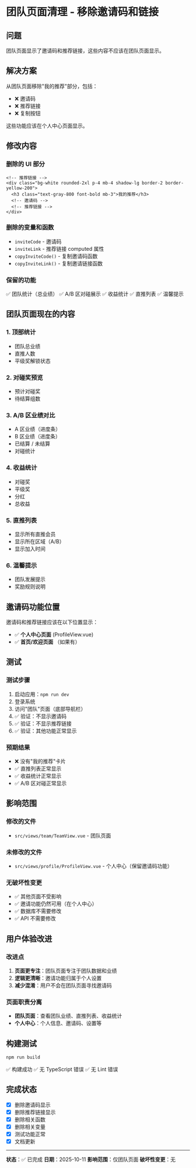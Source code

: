# 团队页面清理 - 移除邀请码和链接

## 问题
团队页面显示了邀请码和推荐链接，这些内容不应该在团队页面显示。

## 解决方案
从团队页面移除"我的推荐"部分，包括：
- ❌ 邀请码
- ❌ 推荐链接
- ❌ 复制按钮

这些功能应该在个人中心页面显示。

## 修改内容

### 删除的 UI 部分
```vue
<!-- 推荐链接 --> 
<div class="bg-white rounded-2xl p-4 mb-4 shadow-lg border-2 border-yellow-200">
  <h3 class="text-gray-800 font-bold mb-3">我的推荐</h3>
  <!-- 邀请码 -->
  <!-- 推荐链接 -->
</div>
```

### 删除的变量和函数
- `inviteCode` - 邀请码
- `inviteLink` - 推荐链接 computed 属性
- `copyInviteCode()` - 复制邀请码函数
- `copyInviteLink()` - 复制邀请链接函数

### 保留的功能
✅ 团队统计（总业绩）
✅ A/B 区对碰展示
✅ 收益统计
✅ 直推列表
✅ 温馨提示

## 团队页面现在的内容

### 1. 顶部统计
- 团队总业绩
- 直推人数
- 平级奖解锁状态

### 2. 对碰奖预览
- 预计对碰奖
- 待结算组数

### 3. A/B 区业绩对比
- A 区业绩（进度条）
- B 区业绩（进度条）
- 已结算 / 未结算
- 对碰统计

### 4. 收益统计
- 对碰奖
- 平级奖
- 分红
- 总收益

### 5. 直推列表
- 显示所有直推会员
- 显示所在区域（A/B）
- 显示加入时间

### 6. 温馨提示
- 团队发展提示
- 奖励规则说明

## 邀请码功能位置

邀请码和推荐链接应该在以下位置显示：
- ✅ **个人中心页面** (ProfileView.vue)
- ✅ **首页/欢迎页面** （如果有）

## 测试

### 测试步骤
1. 启动应用：`npm run dev`
2. 登录系统
3. 访问"团队"页面（底部导航栏）
4. ✅ 验证：不显示邀请码
5. ✅ 验证：不显示推荐链接
6. ✅ 验证：其他功能正常显示

### 预期结果
- ❌ 没有"我的推荐"卡片
- ✅ 直推列表正常显示
- ✅ 收益统计正常显示
- ✅ A/B 区对碰正常显示

## 影响范围

### 修改的文件
- `src/views/team/TeamView.vue` - 团队页面

### 未修改的文件
- `src/views/profile/ProfileView.vue` - 个人中心（保留邀请码功能）

### 无破坏性变更
- ✅ 其他页面不受影响
- ✅ 邀请功能仍然可用（在个人中心）
- ✅ 数据库不需要修改
- ✅ API 不需要修改

## 用户体验改进

### 改进点
1. **页面更专注**：团队页面专注于团队数据和业绩
2. **逻辑更清晰**：邀请功能归属于个人设置
3. **减少混淆**：用户不会在团队页面寻找邀请码

### 页面职责分离
- **团队页面**：查看团队业绩、直推列表、收益统计
- **个人中心**：个人信息、邀请码、设置等

## 构建测试
```bash
npm run build
```
✅ 构建成功
✅ 无 TypeScript 错误
✅ 无 Lint 错误

## 完成状态
- [x] 删除邀请码显示
- [x] 删除推荐链接显示
- [x] 删除相关函数
- [x] 删除相关变量
- [x] 测试功能正常
- [x] 文档更新

---

**状态**：✅ 已完成
**日期**：2025-10-11
**影响范围**：仅团队页面
**破坏性变更**：无

